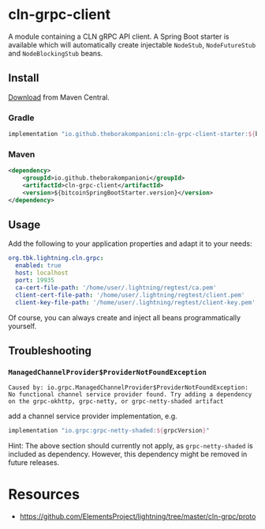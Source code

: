 cln-grpc-client
===

A module containing a CLN gRPC API client.
A Spring Boot starter is available which will automatically create injectable `NodeStub`, `NodeFutureStub` and
`NodeBlockingStub` beans.


## Install

[Download](https://search.maven.org/#search|g%3A%22io.github.theborakompanioni%22) from Maven Central.

### Gradle

```groovy
implementation "io.github.theborakompanioni:cln-grpc-client-starter:${bitcoinSpringBootStarterVersion}"
```

### Maven
```xml
<dependency>
    <groupId>io.github.theborakompanioni</groupId>
    <artifactId>cln-grpc-client</artifactId>
    <version>${bitcoinSpringBootStarter.version}</version>
</dependency>
```


## Usage

Add the following to your application properties and adapt it to your needs:
```yaml
org.tbk.lightning.cln.grpc:
  enabled: true
  host: localhost
  port: 19935
  ca-cert-file-path: '/home/user/.lightning/regtest/ca.pem'
  client-cert-file-path: '/home/user/.lightning/regtest/client.pem'
  client-key-file-path: '/home/user/.lightning/regtest/client-key.pem'
```

Of course, you can always create and inject all beans programmatically yourself.


## Troubleshooting

### `ManagedChannelProvider$ProviderNotFoundException`
```
Caused by: io.grpc.ManagedChannelProvider$ProviderNotFoundException: No functional channel service provider found. Try adding a dependency on the grpc-okhttp, grpc-netty, or grpc-netty-shaded artifact
```

add a channel service provider implementation, e.g.
```groovy
implementation "io.grpc:grpc-netty-shaded:${grpcVersion}"
```

Hint: The above section should currently not apply, as `grpc-netty-shaded` is included as dependency.
However, this dependency might be removed in future releases.


# Resources
- https://github.com/ElementsProject/lightning/tree/master/cln-grpc/proto
